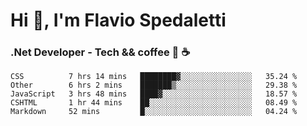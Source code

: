 # Hi 👋, I'm Flavio Spedaletti
### .Net Developer - Tech && coffee 🤖 ☕

<!--START_SECTION:waka-->
```text
CSS          7 hrs 14 mins   ████████▓░░░░░░░░░░░░░░░░   35.24 % 
Other        6 hrs 2 mins    ███████▒░░░░░░░░░░░░░░░░░   29.38 % 
JavaScript   3 hrs 48 mins   ████▓░░░░░░░░░░░░░░░░░░░░   18.57 % 
CSHTML       1 hr 44 mins    ██░░░░░░░░░░░░░░░░░░░░░░░   08.49 % 
Markdown     52 mins         █░░░░░░░░░░░░░░░░░░░░░░░░   04.24 % 
```
<!--END_SECTION:waka-->

<!--
[![Top Langs](https://github-readme-stats.vercel.app/api/top-langs/?username=flaviospedaletti&layout=compact&theme=radical)](https://github.com/anuraghazra/github-readme-stats)
-->

<!--
**FlavioSpedaletti/FlavioSpedaletti** is a ✨ _special_ ✨ repository because its `README.md` (this file) appears on your GitHub profile.

Here are some ideas to get you started:

- 🔭 I’m currently working on ...
- 🌱 I’m currently learning ...
- 👯 I’m looking to collaborate on ...
- 🤔 I’m looking for help with ...
- 💬 Ask me about ...
- 📫 How to reach me: ...
- 😄 Pronouns: ...
- ⚡ Fun fact: ...
-->
